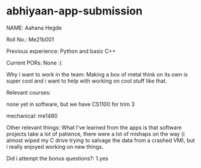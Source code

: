 # abhiyaan-app-submission
NAME: Aahana Hegde

Roll No.: Me21b001

Previous experience: Python and basic C++

Current PORs: None :(

Why i want to work in the team: Making a box of metal think on its own is super cool and i want to help with working on cool stuff like that.

Relevant courses:

none yet in software, but we have CS1100 for trim 3

mechanical: me1480

Other relevant things:
What I've learned from the apps is that software projects take a lot of patience, there were a lot of mishaps on the way (i almost wiped my C drive trying to salvage the data from a crashed VM), but i really enjoyed working on new things.

Did i attempt the bonus questions?:
1.yes





